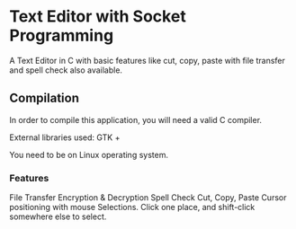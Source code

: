 # Text Editor with Socket Programming

A Text Editor in C with basic features like cut, copy, paste with file transfer and spell check also available.

## Compilation

In order to compile this application, you will need a valid C compiler.

External libraries used:  GTK +

You need to be on Linux operating system.

### Features

File Transfer
Encryption & Decryption
Spell Check
Cut, Copy, Paste
Cursor positioning with mouse
Selections. Click one place, and shift-click somewhere else to select.

